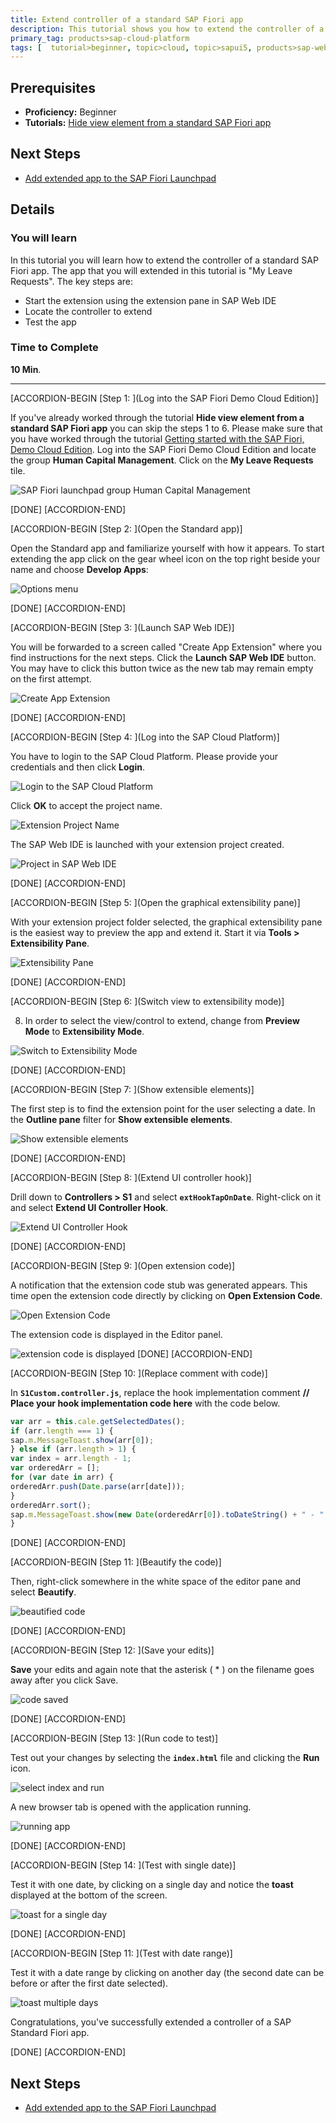 ```yaml
---
title: Extend controller of a standard SAP Fiori app
description: This tutorial shows you how to extend the controller of a standard SAP Fiori app.
primary_tag: products>sap-cloud-platform
tags: [  tutorial>beginner, topic>cloud, topic>sapui5, products>sap-web-ide, products>sap-cloud-platform ]
---
```

## Prerequisites  
- **Proficiency:** Beginner
- **Tutorials:** [Hide view element from a standard SAP Fiori app](http://www.sap.com/developer/tutorials/hcp-fiori-cloud-edition-hide-element.html)

## Next Steps
- [Add extended app to the SAP Fiori Launchpad](http://www.sap.com/developer/tutorials/hcp-fiori-cloud-edition-launchpad.html)

## Details
### You will learn  
In this tutorial you will learn how to extend the controller of a standard SAP Fiori app. The app that you will extended in this tutorial is "My Leave Requests". The key steps are:

- Start the extension using the extension pane in SAP Web IDE
- Locate the controller to extend
- Test the app

### Time to Complete
**10 Min**.

---


[ACCORDION-BEGIN [Step 1: ](Log into the SAP Fiori Demo Cloud Edition)]

If you've already worked through the tutorial **Hide view element from a standard SAP Fiori app** you can skip the steps 1 to 6. Please make sure that you have worked through the tutorial [Getting started with the SAP Fiori, Demo Cloud Edition](http://www.sap.com/developer/tutorials/hcp-fiori-cloud-edition-start.html). Log into the SAP Fiori Demo Cloud Edition and locate the group **Human Capital Management**. Click on the **My Leave Requests** tile.

![SAP Fiori launchpad group Human Capital Management](Launchpag-My-Leave-Requests.png)

[DONE]
[ACCORDION-END]

[ACCORDION-BEGIN [Step 2: ](Open the Standard app)]

Open the Standard app and familiarize yourself with how it appears. To start extending the app click on the gear wheel icon on the top right beside your name and choose **Develop Apps**:

![Options menu](8.png)

[DONE]
[ACCORDION-END]

[ACCORDION-BEGIN [Step 3: ](Launch SAP Web IDE)]

You will be forwarded to a screen called "Create App Extension" where you find instructions for the next steps. Click the **Launch SAP Web IDE** button. You may have to click this button twice as the new tab may remain empty on the first attempt.

![Create App Extension](Create-App-Extension.png)

[DONE]
[ACCORDION-END]

[ACCORDION-BEGIN [Step 4: ](Log into the SAP Cloud Platform)]

You have to login to the SAP Cloud Platform. Please provide your credentials and then click **Login**.

![Login to the SAP Cloud Platform](Login-to-SAP-HANA-Cloud-Platform.png)


Click **OK** to accept the project name.

![Extension Project Name](Extension-Project-Name.png)

The SAP Web IDE is launched with your extension project created.

![Project in SAP Web IDE](Project-in-SAP-Web-IDE.png)

[DONE]
[ACCORDION-END]

[ACCORDION-BEGIN [Step 5: ](Open the graphical extensibility pane)]

With your extension project folder selected, the graphical extensibility pane is the easiest way to preview the app and extend it. Start it via **Tools > Extensibility Pane**.

![Extensibility Pane](Extensibility-Pane.png)

[DONE]
[ACCORDION-END]

[ACCORDION-BEGIN [Step 6: ](Switch view to extensibility mode)]

8. In order to select the view/control to extend, change from **Preview Mode** to **Extensibility Mode**.

![Switch to Extensibility Mode](Switch-to-Extensibility-Mode.png)

[DONE]
[ACCORDION-END]

[ACCORDION-BEGIN [Step 7: ](Show extensible elements)]

The first step is to find the extension point for the user selecting a date. In the **Outline pane** filter for **Show extensible elements**.

![Show extensible elements](Outline-show-extensible-elements.png)

[DONE]
[ACCORDION-END]

[ACCORDION-BEGIN [Step 8: ](Extend UI controller hook)]

Drill down to **Controllers > S1** and select **`extHookTapOnDate`**. Right-click on it and select **Extend UI Controller Hook**.

![Extend UI Controller Hook](Extend-UI-Controller-Hook.png)

[DONE]
[ACCORDION-END]

[ACCORDION-BEGIN [Step 9: ](Open extension code)]

A notification that the extension code stub was generated appears. This time open the extension code directly by clicking on **Open Extension Code**.

![Open Extension Code](open-extension-code.png)

The extension code is displayed in the Editor panel.

![extension code is displayed](extension-code.png)
[DONE]
[ACCORDION-END]

[ACCORDION-BEGIN [Step 10: ](Replace comment with code)]

In **`S1Custom.controller.js`**, replace the hook implementation comment **// Place your hook implementation code here** with the code below.

```javascript
var arr = this.cale.getSelectedDates();
if (arr.length === 1) {
sap.m.MessageToast.show(arr[0]);
} else if (arr.length > 1) {
var index = arr.length - 1;
var orderedArr = [];
for (var date in arr) {
orderedArr.push(Date.parse(arr[date]));
}
orderedArr.sort();
sap.m.MessageToast.show(new Date(orderedArr[0]).toDateString() + " - " + new Date(orderedArr[index]).toDateString());
}
```

[DONE]
[ACCORDION-END]

[ACCORDION-BEGIN [Step 11: ](Beautify the code)]

Then, right-click somewhere in the white space of the editor pane and select **Beautify**.

![beautified code](beautified-code.png)

[DONE]
[ACCORDION-END]

[ACCORDION-BEGIN [Step 12: ](Save your edits)]

**Save** your edits and again note that the asterisk ( * )  on the filename goes away after you click Save.

![code saved](code-saved.png)

[DONE]
[ACCORDION-END]

[ACCORDION-BEGIN [Step 13: ](Run code to test)]

Test out your changes by selecting the **`index.html`** file and clicking the **Run** icon.

![select index and run](select-index-run.png)

A new browser tab is opened with the application running.

![running app](running-app.png)

[DONE]
[ACCORDION-END]

[ACCORDION-BEGIN [Step 14: ](Test with single date)]

Test it with one date, by clicking on a single day and notice the **toast** displayed at the bottom of the screen.

![toast for a single day](toast-single-date.png)

[DONE]
[ACCORDION-END]

[ACCORDION-BEGIN [Step 11: ](Test with date range)]

Test it with a date range by clicking on another day (the second date can be before or after the first date selected).

![toast multiple days](toast-multiple-days.png)

Congratulations, you've successfully extended a controller of a SAP Standard Fiori app.

[DONE]
[ACCORDION-END]



## Next Steps
- [Add extended app to the SAP Fiori Launchpad](http://www.sap.com/developer/tutorials/hcp-fiori-cloud-edition-launchpad.html)

